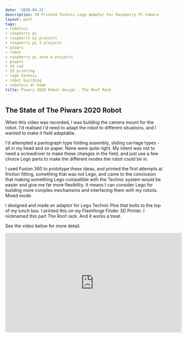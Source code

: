 ```yaml
---
date: '2020-04-21'
description: 3D Printed Technic Lego Adaptor For Raspberry Pi Camera
layout: post
tags:
- robotics
- raspberry pi
- raspberry pi projects
- raspberry pi 3 projects
- piwars
- robot
- raspberry pi zero w projects
- piwars
- 3d cad
- 3d printing
- lego technic
- robot building
- robotics at home
title: Piwars 2020 Robot design - The Roof Rack
---
```

## The State of The Piwars 2020 Robot

When this video was recorded, I was building the camera mount for the robot. I'd realised I'd need to adapt the robot to different situations, and I wanted to make it field
adaptable.

I'd attempted a pantograph type folding assembly, sliding carriage types - all in my head and on paper. None were quite right. My intent was not to need a screwdriver to
make these changes in the field, and just use a few choice Lego parts to make the different modes the robot could be in.

I used Fusion 360 to prototype these ideas, and printed the first attempts at friction fitting, something that was not Lego, and came to the conclusion that making something Lego compatible with the Technic system would be easier and give me far more flexibility. It means I can consider Lego for building more complex mechanisms and interfacing them with my robots. Mixed mode.

I designed and made an adaptor for Lego Technic Pins that bolts to the top of my lunch box. I printed this on my Flashforge Finder 3D Printer.
I nicknamed this part The Roof rack. And it works a treat.

See the video below for more detail.

<div class="embed-responsive embed-responsive-16by9">
<iframe width="560" height="315" src="https://www.youtube.com/embed/xEnxea_wBOc" frameborder="0" allowfullscreen="True"></iframe>
</div>
